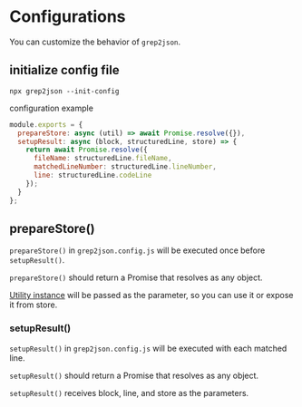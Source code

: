 # Configurations

You can customize the behavior of `grep2json`.

## initialize config file
``` shell
npx grep2json --init-config
```

configuration example
``` javascript
module.exports = {
  prepareStore: async (util) => await Promise.resolve({}),
  setupResult: async (block, structuredLine, store) => {
    return await Promise.resolve({
      fileName: structuredLine.fileName,
      matchedLineNumber: structuredLine.lineNumber,
      line: structuredLine.codeLine
    });
  }
};
```

## prepareStore()

`prepareStore()` in `grep2json.config.js` will be executed once before `setupResult()`.

`prepareStore()` should return a Promise that resolves as any object.

[Utility instance](./Utility.md) will be passed as the parameter, so you can use it or expose it from store.

### setupResult()

`setupResult()` in `grep2json.config.js` will be executed with each matched line.

`setupResult()` should return a Promise that resolves as any object.

`setupResult()` receives block, line, and store as the parameters.



